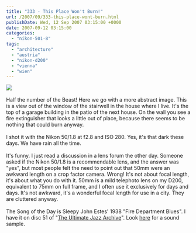 ```yaml
---
title: "333 - This Place Won't Burn!"
url: /2007/09/333-this-place-wont-burn.html
publishDate: Wed, 12 Sep 2007 03:15:00 +0000
date: 2007-09-12 03:15:00
categories: 
  - "nikon-501-8"
tags: 
  - "architecture"
  - "austria"
  - "nikon-d200"
  - "vienna"
  - "wien"
---
```

<a href="https://d25zfm9zpd7gm5.cloudfront.net/1200x1200/2007/20070911_080515_nx_ps.jpg"><img src="https://d25zfm9zpd7gm5.cloudfront.net/0600x0600/2007/20070911_080515_nx_ps.jpg"/></a><br/><br/>Half the number of the Beast! Here we go with a more abstract image. This is a view out of the window of the stairwell in the house where I live. It's the top of a garage building in the patio of the next house. On the wall you see a fire extinguisher that looks a little out of place, because there seems to be nothing that could burn anyway.<br/><br/>I shot it with the Nikon 50/1.8 at f2.8 and ISO 280. Yes, it's that dark these days. We have rain all the time.<br/><br/>It's funny. I just read a discussion in a lens forum the other day. Someone asked if the Nikon 50/1.8 is a recommendable lens, and the answer was "yes", but most people felt the need to point out that 50mm were an awkward length on a crop factor camera. Wrong! It's not about focal length, it's about what you do with it. 50mm is a mild telephoto lens on my D200, equivalent to 75mm on full frame, and I often use it exclusively for days and days. It's not awkward, it's a wonderful focal length for use in a city. They are cluttered anyway.<br/><br/>The Song of the Day is Sleepy John Estes' 1938 "Fire Department Blues". I have it on  disc 51 of "<a href="http://www.amazon.com/Ultimate-Jazz-Archive-Various-Artists/dp/B000B7I3W4" target="_blank">The Ultimate Jazz Archive</a>". Look <a href="http://www.amazon.com/Aint-Gonna-Worried-More-1929-1941/dp/B000000G8G" target="_blank">here</a> for a sound sample.
